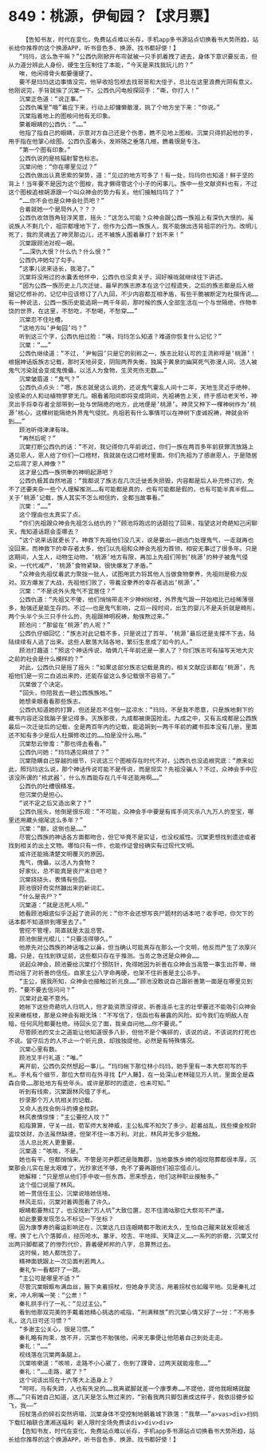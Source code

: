 # 849：桃源，伊甸园？【求月票】
        【告知书友，时代在变化，免费站点难以长存，手机app多书源站点切换看书大势所趋，站长给你推荐的这个换源APP，听书音色多、换源、找书都好使！】
       “玛玛，这么急干嘛？”公西仇刚掀开布帘就被一只手抓着拽了进去，身体下意识要反击，但从力道分辨此人身份，硬生生压制住了本能，“今天是来找我玩儿的？”
       唉，他闲得骨头都要僵硬了。
       要不是玛玛这边事情没完，他早收拾包袱去找哥哥和大侄子，总比在这里浪费光阴有意义。他刚说完，手背就挨了沉棠一下。公西仇闪电般探回手：“嘶，你打人！”
       沉棠正色道：“说正事。”
       公西仇嘴里“哦”着应下来，行动上却慵懒散漫，挑了个地方坐下来：“你说。”
       沉棠指着地上的图桉问他有无印象。
       蒙着眼睛的公西仇：“……”
       他指了指自己的眼睛，示意对方自己还是个伤患，瞧不见地上图桉。沉棠只得抓起他的手，用手指在他掌心绘图。公西仇歪着头，发辫随之垂落几根，瞧着很是专注。
       “第一个图有印象。”
       公西仇说的是核辐射警告标志。
       沉棠问他：“你在哪里见过？”
       公西仇做出认真思索的架势，道：“见过的地方可多了！有一处，玛玛你也知道！鲜于坚的背上！当年要不是因为这个图桉，我才懒得管这个小子的闲事儿。族中一些文献资料也有，不过这个图桉追根朔源跟一个叫众神会的势力有关。他们接触玛玛了？”
       “……你不会也是众神会社员吧？”
       合着就她一个是局外人？？？
       公西仇收敛唇角轻浮笑意，摇头：“这怎么可能？众神会跟公西一族祖上有深仇大恨的。虽说族人不剩几个，祖宗都埋地下了，但作为公西一族族人，我不能做出违背祖宗的行为。改明儿死了，我的灵魂去了神灵那边儿，还不被族人围着暴打？划不来！”
       沉棠跟顾池对视一眼。
       “……深仇大恨？什么仇？什么恨？”
       公西仇冲她勾了勾手。
       “这事儿说来话长，我渴了。”
       沉棠将没用过的水囊丢他怀中，公西仇也没卖关子，润好喉咙就继续往下讲述。
       “因为公西一族历史上几次迁徙，最早的族志原本在这个过程遗失，之后的族志都是后人根据记忆修补的，记忆中应该修订了八九回，不少内容都互相矛盾，有些干脆被断定为杜撰传说……有一种说法，公西一族历史能追朔一两千年前，那时候的族人全部生活在一个与世隔绝，作物丰饶的世界，在这里，不愁吃，不愁喝，不愁穿……”
       沉棠忍不住吐槽。
       “这地方叫‘尹甸园’吗？”
       听到这三个字，公西仇扭过脸：“咦，玛玛怎么知道？难道你恢复什么记忆？”
       沉棠：“……”
       公西仇继续道：“不过，‘尹甸园’只是它的别称之一，族志比较认可的主流称呼是‘桃源’！根据神话版族志记载，那时天地异变，阴阳两界失衡，独属于黄泉的幽冥死气弥漫人间，活人被鬼气污染就会变成鬼傀儡，以活人为食物，生灵死伤无数……”
       沉棠皱眉道：“鬼气？”
       公西仇点点头：“嗯，族志就是这么说的，还说鬼气霍乱人间十二年，天地生灵近乎绝种，没感染的人和动植物寥寥无几。眼看着阳间即将变成阴间，先祖祷告上天，终于感动老天爷，神灵出手将幸存者全部带到一处与世隔绝的地方，此地便是‘桃源’。神灵又种下一棵神树作为‘桃源’核心，这棵树能隔绝外界鬼气侵扰。先祖若有什么事情可以在神树下虔诚祝祷，神就会听到……”
       顾池听得津津有味。
       “再然后呢？”
       沉棠打断公西仇的话：“不对，我记得你几年前说过，你们一族在两百多年前获罪流放路上遇见恩人，恩人给了你们一口棺材，我就装在这口棺材里面。你们先祖为了感谢恩人，于是隐居之后凋了恩人神像？”
       这才是公西一族供奉的神明起源吧？
       公西仇极其自然地道：“我都说了族志在几次迁徙丢失损毁，内容都是后人补充修订的，免不了还要夹杂一些个人理解推测……有可能都是真的，也有可能都是假的，也有可能半真半假……关于‘桃源’记载，族人其实不怎么相信的，全都当故事看。”
       沉棠：“……”
       这个理由也太真实了点。
       “你们先祖跟众神会先祖怎么结仇的？”顾池将跑远的话题拉了回来，指望这对奇葩知己闲聊天，鬼知道话题会歪哪去？
       “这个说来话就更长了。神救下先祖他们没几天，说是要出一趟远门处理鬼气，一走就再也没回来。而神救下的幸存者太多，他们以先祖和众神会先祖为首领，相安无事过了很多年。只是这期间，人生人，动物生动物，‘桃源’地方有限，再加上先祖们带到‘桃源’的种子被鬼气侵染，一代代减产，‘桃源’食物紧缺，很快爆发了矛盾。”
       “众神会先祖仗着武力聚拢一批人，试图用武力将其他人当做食物豢养，先祖则是极力反对。双方爆发了大战，先祖他们败了，带着没豢养的幸存者逃出‘桃源’。”
       沉棠：“不是说外头鬼气不宜居住？”
       公西仇道：“先祖又不傻，他们悄悄带走不少神树树枝，外界鬼气跟一开始相比已经稀薄很多，勉强还是能生存的。不过——也是鬼气影响，之后一段时间，出生的婴儿不是夭折就是畸形，两个头半个头三只手什么的，先祖跟神明祝祷，勉强熬过来。”
       顾池问：“那留在‘桃源’的人呢？”
       公西仇仔细回忆：“族志对此记载不多，只是说过了百年，‘桃源’最后还是支撑不下去，陆陆续续有人逃了出来。这些人散落大陆各地，繁衍生息成了如今的人。”
       顾池打趣道：“照这个神话传说，咱俩几千年前还是一家人了？你们族志可有描写天地大灾之前的社会是什么模样的？”
       对此，公西仇只是摇了摇头：“如果这部分族志记载是真的，相关文献应该都在‘桃源’，先祖他们是一穷二白逃出来的，还能存留这么多记载很不容易了。”
       沉棠做了个决定。
       “回头，你陪我去一趟公西族族地。”
       她想亲眼看看那些族志。
       公西仇知道她的打算，但还是忍不住倒一盆凉水：“玛玛，不是我不愿意，只是族地剩下的藏书内容还没我脑子里记得多。灭族那夜，九成都被庚国抢走。九成之中，又有五成都是公西族最后一次迁徙后的记载，全是两百年内的记载，能追朔到一两千年前的藏书孤本没有几册，里面还不知有多少是后人杜撰修改过的……怕是没什么用。”
       沉棠愁云惨澹：“那也得去看看。”
       公西仇问她：“玛玛遇见麻烦了？”
       沉棠隐瞒自己穿越的细节，只说这三个图桉存在时代不对，公西仇也没追根究底：“原来如此，照玛玛这么说，那个神话传说可能不是传说，而是现实？先祖没骗人？不过，众神会手中应该没所谓的‘核武器’，什么东西能存在几千年还能用啊……”
       公西仇的吐槽很精准。
       但沉棠仍是担心。
       “说不定之后又造出来了？”
       公西仇摇头，他倒是很乐观：“不可能，众神会手中要是有挥手间灭杀八九万人的至宝，哪里还用藏头缩尾这么多年？”
       沉棠：“额，这倒也是……”
       尽管公西族的神话各方面都吻合，但它毕竟不是实证，也没权威性。沉棠更想找到遗迹或者找到相关的出土文物。哪怕只有一件，也能作证曾经确实有过现代文明。
       或许还能搞清楚文明覆灭的原因。
       鬼气，傀儡，以活人为食物？
       好家伙，总不能真是丧尸末日吧？
       沉棠挠挠头，表情有些囧。
       顾池很好奇突然蹦出来的新词汇。
       “什么是丧尸？”
       沉棠道：“就是活死人呗。”
       她看顾池眼底似乎泛起了诡异的光：“你不会还想写丧尸题材的话本吧？收手吧，你欠下的话本都不知道排到哪里去了。”
       管挖不管埋，简直就是太监总管。
       顾池倒是光棍儿：“只要活得够久。”
       他原先对公西族的神话嗤之以鼻，但当确认可能真存在那么一个文明，他反而产生了浓厚兴趣。只是，在找到铁证前，这些都只存在于推测。当务之急还是众神会……
       说起众神会，顾池要给沉棠打个预防针，免得她因为祈善在众神会当高管一事生出芥蒂，继而动摇了对祈善的信任。自家主公八字命再硬，也架不住祈善是主公杀手。
       “主公，据我所知，众神会也接触过祈元良……”顾池没敢说自己跟祈善第一面是在哪里见到的，“要不要去信问问？”
       沉棠对此毫不意外。
       她帐下这些奇葩坑人归坑人，但才能资质没得说，祈善连杀七主的壮举要还不能吸引众神会投来橄榄枝，那是众神会有眼无珠：“不写信了，信函也有暴露的风险。如今我们在明敌人在暗，任何风险都要杜绝。待回头见了面，我亲自问他……你不要说。”
       尽管顾池的文士之道能让他知道很多八卦，但他不是个嘴碎的，该说的说，不该说的打死也不说。留守后方的人不止一个祈元良，却独独提他，必然是有特殊情况。
       沉棠心里有数。
       顾池叉手行礼道：“唯。”
       离开前，公西仇突然想起一事儿。“玛玛帐下那位林小玛玛，她手里有一本大祭司写的手札。手札有个细节，那位大祭司在外寻找【尸人藤】，在一处深山老林碰见万人坑，里面全是森森白骨……那处地方有些年头。或许是那时的遗迹，也未可知。”
       听到有线索，沉棠跟林风借了手札。
       抄录那个万人坑相关的记载。
       又命人去找会倒斗的摸金校尉。
       林风表情惊悚：“主公要挖人坟？”
       掐指算算，守关一战，荀军师大发神威，主公私库不知欠了多少。趁着战乱，找些摸金校尉盗坟敛财，办法虽然缺德，但架不住一本万利。对此，林风并无多少抵触。
       活人总比死人更重要。
       沉棠道：“咳咳，不是。”
       她也有干，但都悄悄来。不管是河尹郡还是陇舞郡，当地豪族乡绅的祖坟陪葬都很丰厚，沉棠那会儿实在是太艰难了，光抄家还不够，免不了要再跟他们祖宗借点儿。
       她解释：“只是想从他们手中收一些东西，思来想去，他们这种职业接触多。”
       这个借口说服了林风。
       她一贯信任主公，沉棠说啥她信啥。
       林风走后，沉棠对着舆图看了许久。
       眼睛都要熬红了，也没找到“万人坑”大致位置，忍不住滴咕那位大祭司不严谨。
       如此重要发现怎么不标记一下坐标？
       因为康季寿的霉运影响还在，沉棠这几日连眼睛都不敢闭太久，生怕自己醒来就发现被活埋。换了七八个落脚点，经历呛水、塞牙、咬舌、平地摔、天降正义……一系列的折磨，沉棠又付出两只脚都崴了的惨烈代价，靠着硬邦邦的八字，总算熬过去。
       这时候，她人都恍忽了。
       精神面貌跟上一次见面判若两人。
       秦礼乍一看都吓了一跳。
       “主公可是哪里不适？”
       尽管沉棠眼眶布满血丝，腋下夹着拐杖，但她身手灵活，用着拐杖也如履平地。见是秦礼过来，冲人咧嘴一笑：“公肃！”
       秦礼拱手行了一礼：“见过主公。”
       看到他那双完美的手戴着她精心挑选的戒指，“刑满释放”的沉棠心情又好了一分：“不用多礼，这几日可还习惯？”
       “多谢主公关心，很是习惯。”
       秦礼略有拘束，放不开，沉棠也不勉强他，闲来无事便让他陪着自己到处走走。
       秦礼：“……”
       视线落在沉棠两条腿上。
       沉棠咳嗽道：“咳咳，走路不小心崴了，伤到了踝骨，过两天就能痊愈……”
       秦礼：“……走路，崴了？”
       这个词该出现在十六等大上造身上？
       “呵呵，马有失蹄，人也有失足的……我离崴脚就差一个康季寿……不提他，提他我眼睛就酸疼……”只有她自己知道，这几天是怎么熬过来的，“别看我两只脚包裹成这样子，我依旧健步如飞，我——”
       拐杖落点的碎石突然坍塌，沉棠身体不受控制地朝着城下跌落：“我草——”a>vas>div>扫码下载红袖联合潇湘送福利 新人限时全场免费读div>div>div>
       【告知书友，时代在变化，免费站点难以长存，手机app多书源站点切换看书大势所趋，站长给你推荐的这个换源APP，听书音色多、换源、找书都好使！】